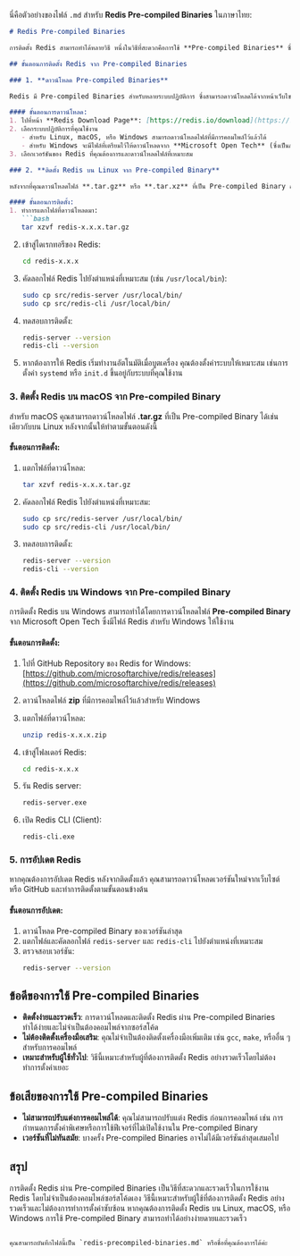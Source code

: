 นี่คือตัวอย่างของไฟล์ `.md` สำหรับ **Redis Pre-compiled Binaries** ในภาษาไทย:

```markdown
# Redis Pre-compiled Binaries

การติดตั้ง Redis สามารถทำได้หลายวิธี หนึ่งในวิธีที่สะดวกคือการใช้ **Pre-compiled Binaries** ซึ่งเป็นไฟล์ Redis ที่ถูกคอมไพล์และเตรียมไว้ให้ใช้งานได้ทันที โดยไม่จำเป็นต้องคอมไพล์จากซอร์สโค้ดเอง วิธีนี้เหมาะสำหรับผู้ใช้ที่ไม่ต้องการติดตั้ง Redis ผ่าน Package Manager หรือคอมไพล์ Redis ด้วยตนเอง

## ขั้นตอนการติดตั้ง Redis จาก Pre-compiled Binaries

### 1. **ดาวน์โหลด Pre-compiled Binaries**

Redis มี Pre-compiled Binaries สำหรับหลายระบบปฏิบัติการ ซึ่งสามารถดาวน์โหลดได้จากหน้าเว็บไซต์หลักของ Redis หรือจาก GitHub Releases

#### ขั้นตอนการดาวน์โหลด:
1. ไปที่หน้า **Redis Download Page**: [https://redis.io/download](https://redis.io/download)
2. เลือกระบบปฏิบัติการที่คุณใช้งาน
   - สำหรับ Linux, macOS, หรือ Windows สามารถดาวน์โหลดไฟล์ที่มีการคอมไพล์ไว้แล้วได้
   - สำหรับ Windows จะมีไฟล์ที่เตรียมไว้ให้ดาวน์โหลดจาก **Microsoft Open Tech** (ซึ่งเป็นการพัฒนา Redis สำหรับ Windows)
3. เลือกเวอร์ชันของ Redis ที่คุณต้องการและดาวน์โหลดไฟล์ที่เหมาะสม

### 2. **ติดตั้ง Redis บน Linux จาก Pre-compiled Binary**

หลังจากที่คุณดาวน์โหลดไฟล์ **.tar.gz** หรือ **.tar.xz** ที่เป็น Pre-compiled Binary สำหรับระบบ Linux คุณสามารถทำการติดตั้ง Redis ได้ตามขั้นตอนต่อไปนี้

#### ขั้นตอนการติดตั้ง:
1. ทำการแตกไฟล์ที่ดาวน์โหลดมา:
   ```bash
   tar xzvf redis-x.x.x.tar.gz
   ```

2. เข้าสู่ไดเรกทอรีของ Redis:
   ```bash
   cd redis-x.x.x
   ```

3. คัดลอกไฟล์ Redis ไปยังตำแหน่งที่เหมาะสม (เช่น `/usr/local/bin`):
   ```bash
   sudo cp src/redis-server /usr/local/bin/
   sudo cp src/redis-cli /usr/local/bin/
   ```

4. ทดสอบการติดตั้ง:
   ```bash
   redis-server --version
   redis-cli --version
   ```

5. หากต้องการให้ Redis เริ่มทำงานอัตโนมัติเมื่อบูตเครื่อง คุณต้องตั้งค่าระบบให้เหมาะสม เช่นการตั้งค่า `systemd` หรือ `init.d` ขึ้นอยู่กับระบบที่คุณใช้งาน

### 3. **ติดตั้ง Redis บน macOS จาก Pre-compiled Binary**

สำหรับ macOS คุณสามารถดาวน์โหลดไฟล์ **.tar.gz** ที่เป็น Pre-compiled Binary ได้เช่นเดียวกับบน Linux หลังจากนั้นให้ทำตามขั้นตอนดังนี้

#### ขั้นตอนการติดตั้ง:
1. แตกไฟล์ที่ดาวน์โหลด:
   ```bash
   tar xzvf redis-x.x.x.tar.gz
   ```

2. คัดลอกไฟล์ Redis ไปยังตำแหน่งที่เหมาะสม:
   ```bash
   sudo cp src/redis-server /usr/local/bin/
   sudo cp src/redis-cli /usr/local/bin/
   ```

3. ทดสอบการติดตั้ง:
   ```bash
   redis-server --version
   redis-cli --version
   ```

### 4. **ติดตั้ง Redis บน Windows จาก Pre-compiled Binary**

การติดตั้ง Redis บน Windows สามารถทำได้โดยการดาวน์โหลดไฟล์ **Pre-compiled Binary** จาก Microsoft Open Tech ซึ่งมีไฟล์ Redis สำหรับ Windows ให้ใช้งาน

#### ขั้นตอนการติดตั้ง:
1. ไปที่ GitHub Repository ของ Redis for Windows: [https://github.com/microsoftarchive/redis/releases](https://github.com/microsoftarchive/redis/releases)
2. ดาวน์โหลดไฟล์ **zip** ที่มีการคอมไพล์ไว้แล้วสำหรับ Windows
3. แตกไฟล์ที่ดาวน์โหลด:
   ```bash
   unzip redis-x.x.x.zip
   ```

4. เข้าสู่โฟลเดอร์ Redis:
   ```bash
   cd redis-x.x.x
   ```

5. รัน Redis server:
   ```bash
   redis-server.exe
   ```

6. เปิด Redis CLI (Client):
   ```bash
   redis-cli.exe
   ```

### 5. **การอัปเดต Redis**

หากคุณต้องการอัปเดต Redis หลังจากติดตั้งแล้ว คุณสามารถดาวน์โหลดเวอร์ชันใหม่จากเว็บไซต์หรือ GitHub และทำการติดตั้งตามขั้นตอนข้างต้น

#### ขั้นตอนการอัปเดต:
1. ดาวน์โหลด Pre-compiled Binary ของเวอร์ชันล่าสุด
2. แตกไฟล์และคัดลอกไฟล์ `redis-server` และ `redis-cli` ไปยังตำแหน่งที่เหมาะสม
3. ตรวจสอบเวอร์ชัน:
   ```bash
   redis-server --version
   ```

## ข้อดีของการใช้ Pre-compiled Binaries

- **ติดตั้งง่ายและรวดเร็ว**: การดาวน์โหลดและติดตั้ง Redis ผ่าน Pre-compiled Binaries ทำได้ง่ายและไม่จำเป็นต้องคอมไพล์จากซอร์สโค้ด
- **ไม่ต้องติดตั้งเครื่องมือเสริม**: คุณไม่จำเป็นต้องติดตั้งเครื่องมือเพิ่มเติม เช่น `gcc`, `make`, หรืออื่น ๆ สำหรับการคอมไพล์
- **เหมาะสำหรับผู้ใช้ทั่วไป**: วิธีนี้เหมาะสำหรับผู้ที่ต้องการติดตั้ง Redis อย่างรวดเร็วโดยไม่ต้องทำการตั้งค่าเยอะ

## ข้อเสียของการใช้ Pre-compiled Binaries

- **ไม่สามารถปรับแต่งการคอมไพล์ได้**: คุณไม่สามารถปรับแต่ง Redis ก่อนการคอมไพล์ เช่น การกำหนดการตั้งค่าพิเศษหรือการใช้ฟีเจอร์ที่ไม่เปิดใช้งานใน Pre-compiled Binary
- **เวอร์ชันที่ไม่ทันสมัย**: บางครั้ง Pre-compiled Binaries อาจไม่ได้มีเวอร์ชันล่าสุดเสมอไป

## สรุป

การติดตั้ง Redis ผ่าน Pre-compiled Binaries เป็นวิธีที่สะดวกและรวดเร็วในการใช้งาน Redis โดยไม่จำเป็นต้องคอมไพล์ซอร์สโค้ดเอง วิธีนี้เหมาะสำหรับผู้ใช้ที่ต้องการติดตั้ง Redis อย่างรวดเร็วและไม่ต้องการทำการตั้งค่าซับซ้อน หากคุณต้องการติดตั้ง Redis บน Linux, macOS, หรือ Windows การใช้ Pre-compiled Binary สามารถทำได้อย่างง่ายดายและรวดเร็ว
```

คุณสามารถบันทึกไฟล์นี้เป็น `redis-precompiled-binaries.md` หรือชื่อที่คุณต้องการได้ค่ะ